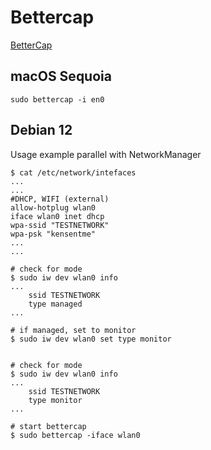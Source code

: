 # Bettercap
[BetterCap](https://www.bettercap.org/)


## macOS Sequoia

```
sudo bettercap -i en0
```

## Debian 12
Usage example parallel with NetworkManager

```
$ cat /etc/network/intefaces
...
...
#DHCP, WIFI (external)
allow-hotplug wlan0
iface wlan0 inet dhcp
wpa-ssid "TESTNETWORK"
wpa-psk "kensentme"
...
...

# check for mode
$ sudo iw dev wlan0 info
...
	ssid TESTNETWORK
	type managed
...

# if managed, set to monitor
$ sudo iw dev wlan0 set type monitor


# check for mode
$ sudo iw dev wlan0 info
...
	ssid TESTNETWORK
	type monitor
...

# start bettercap
$ sudo bettercap -iface wlan0
```
